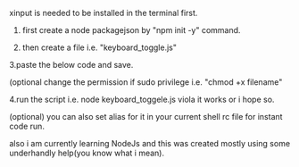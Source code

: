  xinput is needed to be installed in the terminal first.

1. first create a node packagejson by "npm init -y" command.

2. then create a file i.e. "keyboard_toggle.js"

3.paste the below code and save.

(optional change the permission if sudo privilege i.e. "chmod +x filename"

4.run the script i.e. node keyboard_toggele.js   viola it works or i hope so.

(optional) you can also set alias for it in your current shell rc file for instant code run.



also i am currently learning NodeJs and this was created mostly using some underhandly help(you know what i mean).

